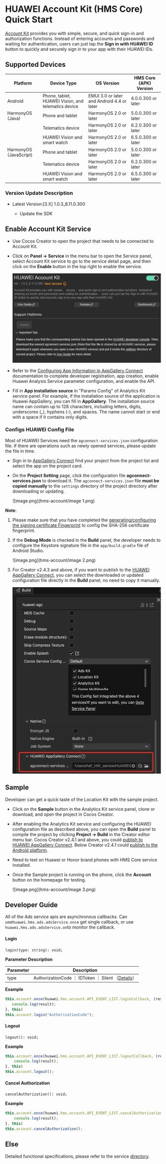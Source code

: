 # HUAWEI Account Kit (HMS Core) Quick Start

[Account Kit](https://developer.huawei.com/consumer/en/hms/huawei-accountkit) provides you with simple, secure, and quick sign-in and authorization functions. Instead of entering accounts and passwords and waiting for authentication, users can just tap the **Sign in with HUAWEI ID** button to quickly and securely sign in to your app with their HUAWEI IDs.

## Supported Devices

|Platform|Device Type|OS Version|HMS Core (APK) Version|
|-|-|-|-|
|Android|Phone, tablet, HUAWEI Vision, and telematics device|EMUI 3.0 or later and Android 4.4 or later|4.0.0.300 or later|
|HarmonyOS (Java)|Phone and tablet|HarmonyOS 2.0 or later|5.0.0.300 or later|
||Telematics device|HarmonyOS 2.0 or later|6.2.0.300 or later|
||HUAWEI Vision and smart watch|HarmonyOS 2.0 or later|6.5.0.300 or later|
|HarmonyOS (JavaScript)|Phone and tablet|HarmonyOS 2.0 or later|5.0.0.300 or later|
||Telematics device|HarmonyOS 2.0 or later|6.2.0.300 or later|
||HUAWEI Vision and smart watch|HarmonyOS 2.0 or later|6.5.0.300 or later|

### Version Update Description

- Latest Version:[3.X] 1.0.3_6.11.0.300

    - Update the SDK

## Enable Account Kit Service

- Use Cocos Creator to open the project that needs to be connected to Account Kit.

- Click on **Panel -> Service** in the menu bar to open the Service panel, select Account Kit service to go to the service detail page, and then click on the **Enable** button in the top right to enable the service. 

    ![image.png](hms-account/image.png)

- Refer to the [Configuring App Information in AppGallery Connect](https://developer.huawei.com/consumer/en/doc/development/HMSCore-Guides/android-config-agc-0000001050163815) documentation to complete developer registration, app creation, enable Huawei Analysis Service parameter configuration, and enable the API.

- Fill in **App installation source** in "Params Config" of Analytics Kit service panel. For example, if the installation source of the application is Huawei AppGallery, you can fill in  **AppGallery**. The installation source name can contain up to 128 characters, including letters, digits, underscores (_), hyphens (-), and spaces. The name cannot start or end with a space if it contains only digits.

### Configs HUAWEI Config File

Most of HUAWEI Services need the `agconnect-services.json` configuration file. If there are operations such as newly opened services, please update the file in time.

- Sign in to [AppGallery Connect](https://developer.huawei.com/consumer/en/service/josp/agc/index.html) find your project from the project list and select the app on the project card.

- On the **Project Setting** page, click the configuration file **agconnect-services.json** to download it. The `agconnect-services.json` file **must be copied manually** to the `settings` directory of the project directory after downloading or updating.

    ![image.png](hms-account/image 1.png)

**Note**:

1. Please make sure that you have completed the [generating/configuring the signing certificate Fingerprint](https://developer.huawei.com/consumer/en/doc/development/HMSCore-Guides/config-agc-0000001050166285#EN-US_TOPIC_0000001054452903__section10260203515546) to config the SHA-256 certificate fingerprint.

2. If the **Debug Mode** is checked in the **Build** panel, the developer needs to configure the Keystore signature file in the `app/build.gradle` file of Android Studio.

    ![image.png](hms-account/image 2.png)

1. For Creator v2.4.3 and above, if you want to publish to the [HUAWEI AppGallery Connect](https://docs.cocos.com/creator/manual/en/publish/publish-huawei-agc.html), you can select the downloaded or updated configuration file directly in the **Build** panel, no need to copy it manually.

    ![3b3cf4b6eb63ffd7e1b2dd763ee480b.jpg](hms-account/3b3cf4b6eb63ffd7e1b2dd763ee480b.jpg)

## Sample

Developer can get a quick taste of the Location Kit with the sample project.

- Click on the **Sample** button in the Analytics Kit service panel, clone or download, and open the project in Cocos Creator.

- After enabling the Analytics Kit service and configuring the HUAWEI configuration file as described above, you can open the **Build** panel to compile the project by clicking **Project -> Build** in the Creator editor menu bar. Cocos Creator v2.4.1 and above, you could [publish to HUAWEI AppGallery Connect](https://docs.cocos.com/creator/manual/en/publish/publish-huawei-agc.html). Below Creator v2.4.1 could [publish to the Android platform](https://docs.cocos.com/creator/manual/en/publish/publish-native.html).

- Need to test on Huawei or Honor brand phones with HMS Core service installed.

- Once the Sample project is running on the phone, click the **Account** button on the homepage for testing.

    ![image.png](hms-account/image 3.png)

## Developer Guide

All of the Ads service apis are asynchronous callbacks. Can use`huawei.hms.ads.adsService.once` get single callback, or use `huawei.hms.ads.adsService.on`to monitor the callback.

#### Login

`login(type: string): void;`

**Parameter Description**

|Parameter|Description|
|-|-|
|type|AuthorizationCode ｜ IDToken ｜ Silent （[Details](https://developer.huawei.com/consumer/en/doc/development/HMSCore-Guides/dev-guide-account-0000001050048888)）|

**Example**

```JavaScript
this.account.once(huawei.hms.account.API_EVENT_LIST.loginCallback, (result: huawei.hms.account.ApiCbResult) => {
   console.log(result);
}, this)
this.account.login("AuthorizationCode");
```

#### Logout

`logout(): void;`

**Example**

```JavaScript
this.account.once(huawei.hms.account.API_EVENT_LIST.logoutCallback, (result: huawei.hms.account.ApiCbResult) => {
    console.log(result);
}, this)
this.account.logout();
```

#### Cancel Authorization

`cancelAuthorization(): void;`

**Example**

```JavaScript
this.account.once(huawei.hms.account.API_EVENT_LIST.cancelAuthorizationCallback, (result: huawei.hms.account.ApiCbResult) => {
    console.log(result);
}, this)
this.account.cancelAuthorization();
```

## Else

Detailed functional specifications, please refer to the service [directory](https://developer.huawei.com/consumer/en/doc/development/HMSCore-Guides/dev-guide-account-0000001050048888).

